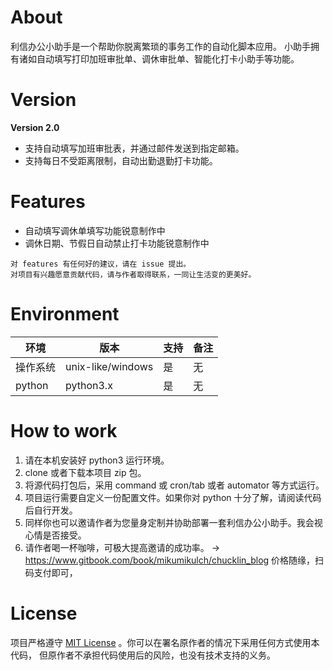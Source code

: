 # About

利信办公小助手是一个帮助你脱离繁琐的事务工作的自动化脚本应用。
小助手拥有诸如自动填写打印加班审批单、调休审批单、智能化打卡小助手等功能。

# Version

**Version 2.0**  

- 支持自动填写加班审批表，并通过邮件发送到指定邮箱。
- 支持每日不受距离限制，自动出勤退勤打卡功能。

# Features

- 自动填写调休单填写功能锐意制作中
- 调休日期、节假日自动禁止打卡功能锐意制作中

```
对 features 有任何好的建议，请在 issue 提出。
对项目有兴趣愿意贡献代码，请与作者取得联系，一同让生活变的更美好。
```

# Environment

|环境|版本|支持|备注|
|--|--|--|--|
|操作系统|unix-like/windows|是|无|
|python|python3.x|是|无|


# How to work

1. 请在本机安装好 python3 运行环境。
2. clone 或者下载本项目 zip 包。
3. 将源代码打包后，采用 command 或 cron/tab 或者 automator 等方式运行。
4. 项目运行需要自定义一份配置文件。如果你对 python 十分了解，请阅读代码后自行开发。
5. 同样你也可以邀请作者为您量身定制并协助部署一套利信办公小助手。我会视心情是否接受。
6. 请作者喝一杯咖啡，可极大提高邀请的成功率。 -> 
https://www.gitbook.com/book/mikumikulch/chucklin_blog 
价格随缘，扫码支付即可，

# License


项目严格遵守 [MIT License](https://choosealicense.com/licenses/mit/) 。你可以在署名原作者的情况下采用任何方式使用本代码，
但原作者不承担代码使用后的风险，也没有技术支持的义务。
